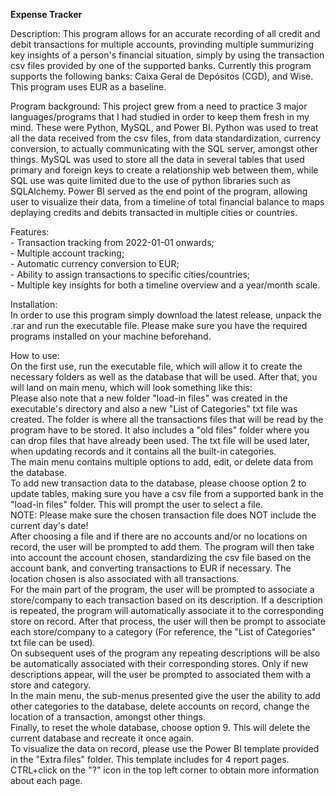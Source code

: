**Expense Tracker**

Description:
    This program allows for an accurate recording of all credit and debit transactions for multiple accounts, provinding multiple summurizing key insights of a person's financial situation, simply by using the transaction csv files provided by one of the supported banks. Currently this program supports the following banks: Caixa Geral de Depósitos (CGD), and Wise. This program uses EUR as a baseline.

Program background:
    This project grew from a need to practice 3 major languages/programs that I had studied in order to keep them fresh in my mind. These were Python, MySQL, and Power BI. Python was used to treat all the data received from the csv files, from data standardization, currency conversion, to actually communicating with the SQL server, amongst other things. MySQL was used to store all the data in several tables that used primary and foreign keys to create a relationship web between them, while SQL use was quite limited due to the use of python libraries such as SQLAlchemy. Power BI served as the end point of the program, allowing user to visualize their data, from a timeline of total financial balance to maps deplaying credits and debits transacted in multiple cities or countries.

Features:  
    - Transaction tracking from 2022-01-01 onwards;  
    - Multiple account tracking;  
    - Automatic currency conversion to EUR;  
    - Ability to assign transactions to specific cities/countries;  
    - Multiple key insights for both a timeline overview and a year/month scale.

Installation:  
    In order to use this program simply download the latest release, unpack the .rar and run the executable file. Please make sure you have the required programs installed on your machine beforehand.

How to use:  
    On the first use, run the executable file, which will allow it to create the necessary folders as well as the database that will be used. After that, you will land on main menu, which will look something like this:  
    Please also note that a new folder "load-in files" was created in the executable's directory and also a new "List of Categories" txt file was created. The folder is where all the transactions files that will be read by the program have to be stored. It also includes a "old files" folder where you can drop files that have already been used. The txt file will be used later, when updating records and it contains all the built-in categories.  
    The main menu contains multiple options to add, edit, or delete data from the database.  
    To add new transaction data to the database, please choose option 2 to update tables, making sure you have a csv file from a supported bank in the "load-in files" folder. This will prompt the user to select a file.  
    NOTE: Please make sure the chosen transaction file does NOT include the current day's date!  
    After choosing a file and if there are no accounts and/or no locations on record, the user will be prompted to add them. The program will then take into account the account chosen, standardizing the csv file based on the account bank, and converting transactions to EUR if necessary. The location chosen is also associated with all transactions.  
    For the main part of the program, the user will be prompted to associate a store/company to each transaction based on its description. If a description is repeated, the program will automatically associate it to the corresponding store on record. After that process, the user will then be prompt to associate each store/company to a category (For reference, the "List of Categories" txt file can be used).  
    On subsequent uses of the program any repeating descriptions will be also be automatically associated with their corresponding stores. Only if new descriptions appear, will the user be prompted to associated them with a store and category.  
    In the main menu, the sub-menus presented give the user the ability to add other categories to the database, delete accounts on record, change the location of a transaction, amongst other things.  
    Finally, to reset the whole database, choose option 9. This will delete the current database and recreate it once again.  
    To visualize the data on record, please use the Power BI template provided in the "Extra files" folder. This template includes for 4 report pages. CTRL+click on the "?" icon in the top left corner to obtain more information about each page.
